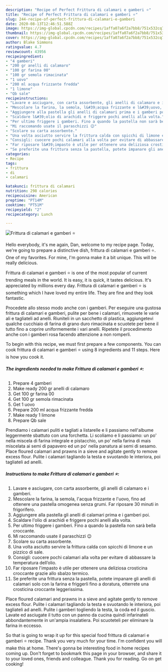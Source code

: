 ```yaml
---
description: "Recipe of Perfect Frittura di calamari e gamberi ⭐"
title: "Recipe of Perfect Frittura di calamari e gamberi ⭐"
slug: 244-recipe-of-perfect-frittura-di-calamari-e-gamberi
date: 2020-08-13T12:46:51.588Z
image: https://img-global.cpcdn.com/recipes/1affa07a6f2a7bb8/751x532cq70/frittura-di-calamari-e-gamberi-⭐-recipe-main-photo.jpg
thumbnail: https://img-global.cpcdn.com/recipes/1affa07a6f2a7bb8/751x532cq70/frittura-di-calamari-e-gamberi-⭐-recipe-main-photo.jpg
cover: https://img-global.cpcdn.com/recipes/1affa07a6f2a7bb8/751x532cq70/frittura-di-calamari-e-gamberi-⭐-recipe-main-photo.jpg
author: Blake Simmons
ratingvalue: 4.7
reviewcount: 43956
recipeingredient:
- "4 gamberi"
- "200 gr anelli di calamaro"
- "100 gr farina 00"
- "100 gr semola rimacinata"
- "1 uovo"
- "200 ml acqua frizzante fredda"
- "1 limone"
- "Qb sale"
recipeinstructions:
- "Lavare e asciugare, con carta assorbente, gli anelli di calamaro e i gamberi."
- "Mescolare la farina, la semola, l&#39;acqua frizzante e l&#39;uovo, fino ad ottenere una pastella omogenea senza grumi. Far riposare 30 minuti in frigorifero."
- "Aggiungere alla pastella gli anelli di calamari prima e i gamberi poi."
- "Scaldare l&#39;olio di arachidi e friggere pochi anelli alla volta."
- "Per ultimo friggere i gamberi. Fino a quando la pastella non sarà bella croccante."
- "Mi raccomando usate il paraschizzi 😉"
- "Scolare su carta assorbente."
- "Una volta asciutto servire la frittura calda con spicchi di limone e un pizzico di sale."
- "Consigli: cuocere pochi calamari alla volta per evitare di abbassare la temperatura dell’olio."
- "Far riposare l&#39;impasto è utile per ottenere una deliziosa crosticina croccante grazie allo sbalzo termico."
- "Se preferite una frittura senza la pastella, potete impanare gli anelli di calamari solo con la farina e friggerli fino a doratura, otterrete una crosticina croccante leggerissima."
categories:
- Recipe
tags:
- frittura
- di
- calamari

katakunci: frittura di calamari 
nutrition: 298 calories
recipecuisine: American
preptime: "PT14M"
cooktime: "PT51M"
recipeyield: "2"
recipecategory: Lunch

---
```



![Frittura di calamari e gamberi ⭐](https://img-global.cpcdn.com/recipes/1affa07a6f2a7bb8/751x532cq70/frittura-di-calamari-e-gamberi-⭐-recipe-main-photo.jpg)

Hello everybody, it's me again, Dan, welcome to my recipe page. Today, we're going to prepare a distinctive dish, frittura di calamari e gamberi ⭐. One of my favorites. For mine, I'm gonna make it a bit unique. This will be really delicious.

Frittura di calamari e gamberi ⭐ is one of the most popular of current trending meals in the world. It is easy, it is quick, it tastes delicious. It's appreciated by millions every day. Frittura di calamari e gamberi ⭐ is something which I have loved my entire life. They are fine and they look fantastic.

Procedete allo stesso modo anche con i gamberi. Per eseguire una gustosa frittura di calamari e gamberi, pulite per bene i calamari, rimuovete le varie ali e tagliateli ad anelli. Riuniteli in un sacchetto di plastica, aggiungetevi qualche cucchiaio di farina di grano duro rimacinata e scuotete per bene il tutto fino a coprire uniformemente i vari anelli. Ripetete il procedimento anche con i gamberi rosa facendo attenzione a non romperli.


To begin with this recipe, we must first prepare a few components. You can cook frittura di calamari e gamberi ⭐ using 8 ingredients and 11 steps. Here is how you cook it.

<!--inarticleads1-->

##### The ingredients needed to make Frittura di calamari e gamberi ⭐:

1. Prepare 4 gamberi
1. Make ready 200 gr anelli di calamaro
1. Get 100 gr farina 00
1. Get 100 gr semola rimacinata
1. Get 1 uovo
1. Prepare 200 ml acqua frizzante fredda
1. Make ready 1 limone
1. Prepare Qb sale


Prendiamo i calamari puliti e tagliati a listarelle e li passiamo nell&#39;albume leggermente sbattuto con una forchetta. Li scoliamo e li passiamo: un po&#39; nella miscela di farina integrale e pistacchio, un po&#39; nella farina di mais miscelata ai semi di papavero ed un po&#39; nella panatura ai semi di sesamo. Place floured calamari and prawns in a sieve and agitate gently to remove excess flour. Pulite i calamari tagliando la testa e svuotando le interiora, poi tagliateli ad anelli. 

<!--inarticleads2-->

##### Instructions to make Frittura di calamari e gamberi ⭐:

1. Lavare e asciugare, con carta assorbente, gli anelli di calamaro e i gamberi.
1. Mescolare la farina, la semola, l&#39;acqua frizzante e l&#39;uovo, fino ad ottenere una pastella omogenea senza grumi. Far riposare 30 minuti in frigorifero.
1. Aggiungere alla pastella gli anelli di calamari prima e i gamberi poi.
1. Scaldare l&#39;olio di arachidi e friggere pochi anelli alla volta.
1. Per ultimo friggere i gamberi. Fino a quando la pastella non sarà bella croccante.
1. Mi raccomando usate il paraschizzi 😉
1. Scolare su carta assorbente.
1. Una volta asciutto servire la frittura calda con spicchi di limone e un pizzico di sale.
1. Consigli: cuocere pochi calamari alla volta per evitare di abbassare la temperatura dell’olio.
1. Far riposare l&#39;impasto è utile per ottenere una deliziosa crosticina croccante grazie allo sbalzo termico.
1. Se preferite una frittura senza la pastella, potete impanare gli anelli di calamari solo con la farina e friggerli fino a doratura, otterrete una crosticina croccante leggerissima.


Place floured calamari and prawns in a sieve and agitate gently to remove excess flour. Pulite i calamari tagliando la testa e svuotando le interiora, poi tagliateli ad anelli. Pulite i gamberi togliendo la testa, la coda ed il guscio. Lavate ed asciugate il tutto con un panno da cucina quindi infarinateli abbondantemente in un&#39;ampia insalatiera. Poi scuoteteli per eliminare la farina in eccesso. 

So that is going to wrap it up for this special food frittura di calamari e gamberi ⭐ recipe. Thank you very much for your time. I'm confident you will make this at home. There's gonna be interesting food in home recipes coming up. Don't forget to bookmark this page in your browser, and share it to your loved ones, friends and colleague. Thank you for reading. Go on get cooking!
